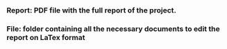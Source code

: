 ### Report: PDF file with the full report of the project.
### File: folder containing all the necessary documents to edit the report on LaTex format
